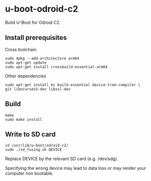u-boot-odroid-c2
================

Build U-Boot for Odroid C2.

Install prerequisites
---------------------

Cross toolchain

    sudo dpkg --add-architecture arm64
    sudo apt-get update
    sudo apt-get install crossbuild-essential-arm64

Other dependencies

    sudo apt-get install bc build-essential device-tree-compiler \
    git libncurses5-dev libssl-dev

Build
-----

    make
    sudo make install

Write to SD card
----------------

    cd /usr/lib/u-boot/odroid-c2/
    sudo ./sd_fusing.sh DEVICE

Replace DEVICE by the relevant SD card (e.g. /dev/sdg).

Specifying the wrong device may lead to data loss or may render your
computer non bootable.
